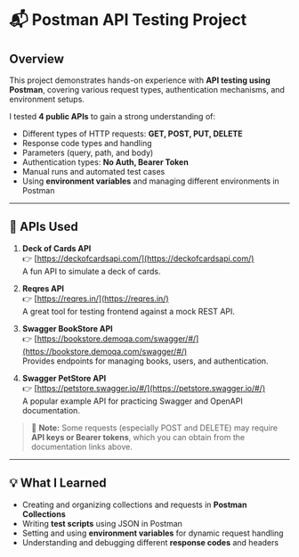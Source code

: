 # 📬 Postman API Testing Project

## Overview
This project demonstrates hands-on experience with **API testing using Postman**, covering various request types, authentication mechanisms, and environment setups.

I tested **4 public APIs** to gain a strong understanding of:
- Different types of HTTP requests: **GET, POST, PUT, DELETE**
- Response code types and handling
- Parameters (query, path, and body)
- Authentication types: **No Auth, Bearer Token**
- Manual runs and automated test cases
- Using **environment variables** and managing different environments in Postman

---

## 🔗 APIs Used

1. **Deck of Cards API**  
   👉 [https://deckofcardsapi.com/](https://deckofcardsapi.com/)  
   A fun API to simulate a deck of cards.

2. **Reqres API**  
   👉 [https://reqres.in/](https://reqres.in/)  
   A great tool for testing frontend against a mock REST API.

3. **Swagger BookStore API**  
   👉 [https://bookstore.demoqa.com/swagger/#/](https://bookstore.demoqa.com/swagger/#/)  
   Provides endpoints for managing books, users, and authentication.

4. **Swagger PetStore API**  
   👉 [https://petstore.swagger.io/#/](https://petstore.swagger.io/#/)  
   A popular example API for practicing Swagger and OpenAPI documentation.

> 🔐 **Note:** Some requests (especially POST and DELETE) may require **API keys or Bearer tokens**, which you can obtain from the documentation links above.

---

## 💡 What I Learned

- Creating and organizing collections and requests in **Postman Collections**
- Writing **test scripts** using JSON in Postman
- Setting and using **environment variables** for dynamic request handling
- Understanding and debugging different **response codes** and headers
